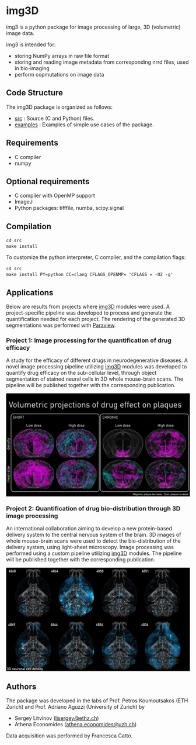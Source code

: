 # img3D

img3 is a python package for image processing of large, 3D (volumetric) image data.

img3 is intended for:
* storing NumPy arrays in raw file format
* storing and reading image metadata from corresponding nrrd files, used in bio-imaging
* perform copmutations on image data


## Code Structure

The img3D package is organized as follows:
* [src](src/)      : Source (C and Python) files.
* [examples](examples/) : Examples of simple use cases of the package.



## Requirements

* C compiler
* numpy

## Optional requirements

* C compiler with OpenMP support
* ImageJ
* Python packages: tifffile, numba, scipy.signal

## Compilation

```
cd src
make install
```

To customize the python interpreter, C compiler, and the compilation
flags:

```
cd src
make install PY=python CC=clang CFLAGS_OPENMP= 'CFLAGS = -O2 -g'
```


## Applications

Below are results from projects where [img3D](https://github.com/aecon/img3D) modules were used.
A project-specific pipeline was developed to process and generate the quantification needed for each project.
The rendering of the generated 3D segmentations was performed with [Paraview](https://www.paraview.org).


### Project 1: Image processing for the quantification of drug efficacy

A study for the efficacy of different drugs in neurodegenerative diseases.
A novel image processing pipeline utilizing [img3D](https://github.com/aecon/img3D) modules was developed to quantify drug efficacy on the sub-cellular level, through object segmentation of stained neural cells in 3D whole mouse-brain scans.
The pipeline will be published together with the corresponding publication.

<IMG SRC="graphics/plaque_3d_projections.jpg" ALIGN="center"/>


### Project 2: Quantification of drug bio-distribution through 3D image processing

An international collaboration aiming to develop a new protein-based delivery system to the central nervous system of the brain.
3D images of whole mouse-brain scans were used to detect the bio-distribution of the delivery system, using light-sheet microscopy.
Image processing was performed using a custom pipeline utilizing [img3D](https://github.com/aecon/img3D) modules.
The pipeline will be published together with the corresponding publication.

<IMG SRC="graphics/brains3D.jpg" ALIGN="center"/>


## Authors

The package was developed in the labs of Prof. Petros Koumoutsakos (ETH Zurich) and Prof. Adriano Aguzzi (University of Zurich) by
* Sergey Litvinov (lisergey@ethz.ch)
* Athena Economides (athena.economides@uzh.ch)

Data acquisition was performed by Francesca Catto.
